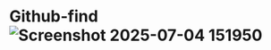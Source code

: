 # Github-find![Screenshot 2025-07-04 151950](https://github.com/user-attachments/assets/f77ce633-a92b-4037-b3a9-3396bd651a31)
